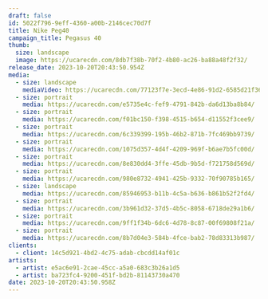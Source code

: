 ```yaml
---
draft: false
id: 5022f796-9eff-4360-a00b-2146cec70d7f
title: Nike Peg40
campaign_title: P﻿egasus 40
thumb:
  size: landscape
  image: https://ucarecdn.com/8db7f38b-70f2-4b80-ac26-ba88a48f2f32/
release_date: 2023-10-20T20:43:50.954Z
media:
  - size: landscape
    mediaVideo: https://ucarecdn.com/77123f7e-3ecd-4e86-91d2-6585d21f367e/
  - size: portrait
    media: https://ucarecdn.com/e5735e4c-fef9-4791-842b-da6d13ba8b84/
  - size: portrait
    media: https://ucarecdn.com/f01bc150-f398-4515-b654-d11552f3cee9/
  - size: portrait
    media: https://ucarecdn.com/6c339399-195b-46b2-871b-7fc469bb9739/
  - size: portrait
    media: https://ucarecdn.com/1075d357-4d4f-4209-969f-b6ae7b5fc00d/
  - size: portrait
    media: https://ucarecdn.com/8e830dd4-3ffe-45db-9b5d-f721758d569d/
  - size: portrait
    media: https://ucarecdn.com/980e8732-4941-425b-9332-70f90785b165/
  - size: landscape
    media: https://ucarecdn.com/85946953-b11b-4c5a-b636-b861b52f2fd4/
  - size: portrait
    media: https://ucarecdn.com/3b961d32-37d5-4b5c-8058-6718de29a1b6/
  - size: portrait
    media: https://ucarecdn.com/9ff1f34b-6dc6-4d78-8c87-00f69808f21a/
  - size: portrait
    media: https://ucarecdn.com/8b7d04e3-584b-4fce-bab2-78d83313b987/
clients:
  - client: 14c5d921-4bd2-4c75-adab-cbcdd14af01c
artists:
  - artist: e5ac6e91-2cae-45cc-a5a0-683c3b26a1d5
  - artist: ba723fc4-9200-451f-bd2b-81143730a470
date: 2023-10-20T20:43:50.958Z
---
```

